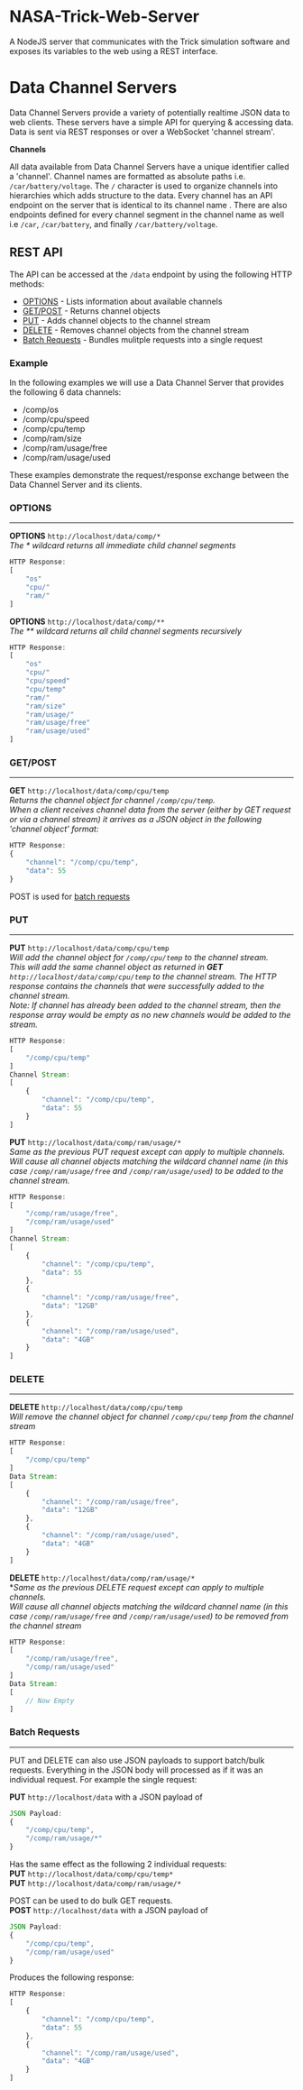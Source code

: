 # NASA-Trick-Web-Server
A NodeJS server that communicates with the Trick simulation software and exposes its variables to the web using a REST interface. 

# Data Channel Servers

 Data Channel Servers provide a variety of potentially realtime JSON data to web clients. These servers have a simple API for querying & accessing data. Data is sent via REST responses or over a WebSocket 'channel stream'.

__Channels__

All data available from Data Channel Servers have a unique identifier called a 'channel'. Channel names are formatted as absolute paths i.e. `/car/battery/voltage`. The `/` character is used to organize channels into hierarchies  which adds structure to the data. Every channel has an API endpoint on the server that is identical to its channel name . There are also endpoints defined for every channel segment in the channel name as well i.e `/car`, `/car/battery`, and finally `/car/battery/voltage`. 


## REST API
The API can be accessed at the `/data` endpoint by using the following HTTP methods:

* [OPTIONS](#options) - Lists information about available channels
* [GET/POST](#get/post) - Returns channel objects
* [PUT](#put) - Adds channel objects to the channel stream
* [DELETE](#delete) - Removes channel objects from the channel stream
* [Batch Requests](#batch-requests) - Bundles mulitple requests into a single request





### Example

In the following examples we will use a Data Channel Server that provides the following 6 data channels:
* /comp/os
* /comp/cpu/speed
* /comp/cpu/temp
* /comp/ram/size
* /comp/ram/usage/free
* /comp/ram/usage/used

These examples demonstrate the request/response exchange between the Data Channel Server and its clients.



### OPTIONS
---
**OPTIONS** `http://localhost/data/comp/*`
</br>*The * wildcard returns all immediate child channel segments*
```js
HTTP Response:
[
    "os"
    "cpu/"
    "ram/"
]
```
**OPTIONS** `http://localhost/data/comp/**`
</br>*The ** wildcard returns all child channel segments recursively*
```js
HTTP Response:
[
    "os"
    "cpu/"
    "cpu/speed"
    "cpu/temp"
    "ram/"
    "ram/size"
    "ram/usage/"
    "ram/usage/free"
    "ram/usage/used"
]
```

### GET/POST
---
**GET** `http://localhost/data/comp/cpu/temp`
</br>*Returns the channel object for channel `/comp/cpu/temp`.</br>When a client receives channel data from the server (either by GET request or via a channel stream) it arrives as a JSON object in the following 'channel object' format:*
```js
HTTP Response:
{
    "channel": "/comp/cpu/temp",
    "data": 55
}
```

POST is used for [batch requests](#batch-requests)

### PUT
---
**PUT** `http://localhost/data/comp/cpu/temp`
</br>*Will add the channel object for `/comp/cpu/temp` to the channel stream.
</br>This will add the same channel object as returned in **GET** ` http://localhost/data/comp/cpu/temp` to the channel stream. The HTTP response contains the channels that were successfully added to the channel stream. </br>Note: If channel has already been added to the channel stream, then the response array would be empty as no new channels would be added to the stream.*
```js
HTTP Response:
[
    "/comp/cpu/temp"
]
Channel Stream:
[
    {
        "channel": "/comp/cpu/temp",
        "data": 55
    }
]
```


**PUT** `http://localhost/data/comp/ram/usage/*`
</br>*Same as the previous PUT request except can apply to multiple channels.
</br>Will cause all channel objects matching the wildcard channel name (in this case `/comp/ram/usage/free` and `/comp/ram/usage/used`) to be added to the channel stream.*

```js
HTTP Response:
[
    "/comp/ram/usage/free",
    "/comp/ram/usage/used"
]
Channel Stream:
[
    {
        "channel": "/comp/cpu/temp",
        "data": 55
    },
    {
        "channel": "/comp/ram/usage/free",
        "data": "12GB"
    },
    {
        "channel": "/comp/ram/usage/used",
        "data": "4GB"
    }
]
```

### DELETE
---

**DELETE** `http://localhost/data/comp/cpu/temp`
</br>*Will remove the channel object for channel `/comp/cpu/temp` from the channel stream*
```js
HTTP Response:
[
    "/comp/cpu/temp"
]
Data Stream:
[
    {
        "channel": "/comp/ram/usage/free",
        "data": "12GB"
    },
    {
        "channel": "/comp/ram/usage/used",
        "data": "4GB"
    }
]
```



**DELETE** `http://localhost/data/comp/ram/usage/*`
</br>**Same as the previous DELETE request except can apply to multiple channels.
</br>Will cause all channel objects matching the wildcard channel name (in this case `/comp/ram/usage/free` and `/comp/ram/usage/used`) to be removed from the channel stream*

```js
HTTP Response:
[
    "/comp/ram/usage/free",
    "/comp/ram/usage/used"
]
Data Stream:
[
    // Now Empty
]
```
### Batch Requests
---
PUT and DELETE can also use JSON payloads to support batch/bulk requests. Everything in the JSON body will processed as if it was an individual request. For example the single request:

**PUT** `http://localhost/data`
with a JSON payload of 
```js
JSON Payload:
{
    "/comp/cpu/temp",
    "/comp/ram/usage/*"
}
```
Has the same effect as the following 2 individual requests:</br>
**PUT** `http://localhost/data/comp/cpu/temp*`</br>
**PUT** `http://localhost/data/comp/ram/usage/*`

POST can be used to do bulk GET requests.</br>
**POST** `http://localhost/data`
with a JSON payload of 
```js
JSON Payload:
{
    "/comp/cpu/temp",
    "/comp/ram/usage/used"
}
```
Produces the following response:
```js
HTTP Response:
[
    {
        "channel": "/comp/cpu/temp",
        "data": 55
    },
    {
        "channel": "/comp/ram/usage/used",
        "data": "4GB"
    }    
]
```
